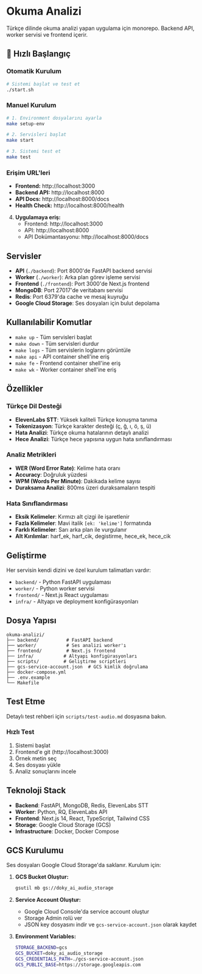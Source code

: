# Okuma Analizi

Türkçe dilinde okuma analizi yapan uygulama için monorepo. Backend API, worker servisi ve frontend içerir.

## 🚀 Hızlı Başlangıç

### Otomatik Kurulum
```bash
# Sistemi başlat ve test et
./start.sh
```

### Manuel Kurulum
```bash
# 1. Environment dosyalarını ayarla
make setup-env

# 2. Servisleri başlat
make start

# 3. Sistemi test et
make test
```

### Erişim URL'leri
- **Frontend:** http://localhost:3000
- **Backend API:** http://localhost:8000
- **API Docs:** http://localhost:8000/docs
- **Health Check:** http://localhost:8000/health

4. **Uygulamaya eriş:**
   - Frontend: http://localhost:3000
   - API: http://localhost:8000
   - API Dokümantasyonu: http://localhost:8000/docs

## Servisler

- **API** (`./backend`): Port 8000'de FastAPI backend servisi
- **Worker** (`./worker`): Arka plan görev işleme servisi
- **Frontend** (`./frontend`): Port 3000'de Next.js frontend
- **MongoDB**: Port 27017'de veritabanı servisi
- **Redis**: Port 6379'da cache ve mesaj kuyruğu
- **Google Cloud Storage**: Ses dosyaları için bulut depolama

## Kullanılabilir Komutlar

- `make up` - Tüm servisleri başlat
- `make down` - Tüm servisleri durdur
- `make logs` - Tüm servislerin loglarını görüntüle
- `make api` - API container shell'ine eriş
- `make fe` - Frontend container shell'ine eriş
- `make wk` - Worker container shell'ine eriş

## Özellikler

### Türkçe Dil Desteği
- **ElevenLabs STT**: Yüksek kaliteli Türkçe konuşma tanıma
- **Tokenizasyon**: Türkçe karakter desteği (ç, ğ, ı, ö, ş, ü)
- **Hata Analizi**: Türkçe okuma hatalarının detaylı analizi
- **Hece Analizi**: Türkçe hece yapısına uygun hata sınıflandırması

### Analiz Metrikleri
- **WER (Word Error Rate)**: Kelime hata oranı
- **Accuracy**: Doğruluk yüzdesi
- **WPM (Words Per Minute)**: Dakikada kelime sayısı
- **Duraksama Analizi**: 800ms üzeri duraksamaların tespiti

### Hata Sınıflandırması
- **Eksik Kelimeler**: Kırmızı alt çizgi ile işaretlenir
- **Fazla Kelimeler**: Mavi italik `[ek: 'kelime']` formatında
- **Farklı Kelimeler**: Sarı arka plan ile vurgulanır
- **Alt Kırılımlar**: harf_ek, harf_cik, degistirme, hece_ek, hece_cik

## Geliştirme

Her servisin kendi dizini ve özel kurulum talimatları vardır:

- `backend/` - Python FastAPI uygulaması
- `worker/` - Python worker servisi
- `frontend/` - Next.js React uygulaması
- `infra/` - Altyapı ve deployment konfigürasyonları

## Dosya Yapısı

```
okuma-analizi/
├── backend/          # FastAPI backend
├── worker/           # Ses analizi worker'ı
├── frontend/         # Next.js frontend
├── infra/           # Altyapı konfigürasyonları
├── scripts/         # Geliştirme scriptleri
├── gcs-service-account.json  # GCS kimlik doğrulama
├── docker-compose.yml
├── .env.example
└── Makefile
```

## Test Etme

Detaylı test rehberi için `scripts/test-audio.md` dosyasına bakın.

### Hızlı Test
1. Sistemi başlat
2. Frontend'e git (http://localhost:3000)
3. Örnek metin seç
4. Ses dosyası yükle
5. Analiz sonuçlarını incele

## Teknoloji Stack

- **Backend**: FastAPI, MongoDB, Redis, ElevenLabs STT
- **Worker**: Python, RQ, ElevenLabs API
- **Frontend**: Next.js 14, React, TypeScript, Tailwind CSS
- **Storage**: Google Cloud Storage (GCS)
- **Infrastructure**: Docker, Docker Compose

## GCS Kurulumu

Ses dosyaları Google Cloud Storage'da saklanır. Kurulum için:

1. **GCS Bucket Oluştur:**
   ```bash
   gsutil mb gs://doky_ai_audio_storage
   ```

2. **Service Account Oluştur:**
   - Google Cloud Console'da service account oluştur
   - Storage Admin rolü ver
   - JSON key dosyasını indir ve `gcs-service-account.json` olarak kaydet

3. **Environment Variables:**
   ```bash
   STORAGE_BACKEND=gcs
   GCS_BUCKET=doky_ai_audio_storage
   GCS_CREDENTIALS_PATH=./gcs-service-account.json
   GCS_PUBLIC_BASE=https://storage.googleapis.com
   ```
